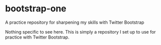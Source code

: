 bootstrap-one
=============

A practice repository for sharpening my skills with Twitter Bootstrap

Nothing specific to see here. This is simply a repository I set up to use for practice with Twitter Bootstrap.
